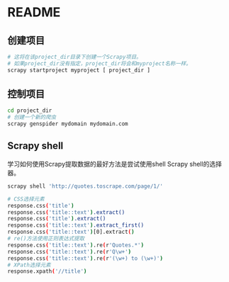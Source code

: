 # README

## 创建项目

```sh
# 这将在该project_dir目录下创建一个Scrapy项目。
# 如果project_dir没有指定，project_dir将会和myproject名称一样。
scrapy startproject myproject [ project_dir ]
```

## 控制项目

```sh
cd project_dir
# 创建一个新的爬虫
scrapy genspider mydomain mydomain.com
```

## Scrapy shell

学习如何使用Scrapy提取数据的最好方法是尝试使用shell Scrapy shell的选择器。

```sh
scrapy shell 'http://quotes.toscrape.com/page/1/'

# CSS选择元素
response.css('title')
response.css('title::text').extract()
response.css('title').extract()
response.css('title::text').extract_first()
response.css('title::text')[0].extract()
# re()方法使用正则表达式提取
response.css('title::text').re(r'Quotes.*')
response.css('title::text').re(r'Q\w+')
response.css('title::text').re(r'(\w+) to (\w+)')
# XPath选择元素
response.xpath('//title')
```